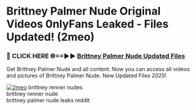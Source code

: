 # Brittney Palmer Nude Original Videos 0nlyFans Leaked - Files Updated! (2meo)

<h3>🔴 CLICK HERE 🌐==►► <a href="https://tinyurl.com/5h6xmrr3" rel="nofollow">Brittney Palmer Nude Updated Files</a></h3>

Get Brittney Palmer Nude and all content. Now you can access all videos and pictures of Brittney Palmer Nude. New Updated Files 2025!

[![2meo](https://i.imgur.com/KVD873Z.gif)](https://tinyurl.com/5h6xmrr3)
brittney renner nudes<br>
brittney renner nude<br>
brittney palmer nude leaks reddit